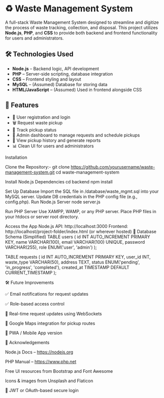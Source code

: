 # ♻️ Waste Management System
A full-stack Waste Management System designed to streamline and digitize the process of waste tracking, collection, and disposal. This project utilizes **Node.js**, **PHP**, and **CSS** to provide both backend and frontend functionality for users and administrators.

## 🛠️ Technologies Used

- **Node.js** – Backend logic, API development
- **PHP** – Server-side scripting, database integration
- **CSS** – Frontend styling and layout
- **MySQL** – (Assumed) Database for storing data
- **HTML/JavaScript** – (Assumed) Used in frontend alongside CSS

## 🚀 Features

- 📄 User registration and login
- 🗑️ Request waste pickup
- 📍 Track pickup status
- 🧹 Admin dashboard to manage requests and schedule pickups
- 🧾 View pickup history and generate reports
- 📊 Clean UI for users and administrators

Installation

Clone the Repository:-
git clone https://github.com/yourusername/waste-management-system.git
cd waste-management-system

Install Node.js Dependencies
cd backend
npm install


Set Up Database
Import the SQL file in /database/waste_mgmt.sql into your MySQL server.
Update DB credentials in the PHP config file (e.g., config.php).
Run Node.js Server
node server.js


Run PHP Server
Use XAMPP, WAMP, or any PHP server.
Place PHP files in your htdocs or server root directory.

Access the App
Node.js API: http://localhost:3000
Frontend: http://localhost/project-folder/index.html (or wherever hosted)
🧩 Database Schema (Simplified)
TABLE users (
  id INT AUTO_INCREMENT PRIMARY KEY,
  name VARCHAR(100),
  email VARCHAR(100) UNIQUE,
  password VARCHAR(255),
  role ENUM('user', 'admin')
);

TABLE requests (
  id INT AUTO_INCREMENT PRIMARY KEY,
  user_id INT,
  waste_type VARCHAR(50),
  address TEXT,
  status ENUM('pending', 'in_progress', 'completed'),
  created_at TIMESTAMP DEFAULT CURRENT_TIMESTAMP
);

🛠️ Future Improvements

✅ Email notifications for request updates

✅ Role-based access control

🔄 Real-time request updates using WebSockets

📍 Google Maps integration for pickup routes

📱 PWA / Mobile App version


🙌 Acknowledgements

Node.js Docs – https://nodejs.org

PHP Manual – https://www.php.net

Free UI resources from Bootstrap
 and Font Awesome

Icons & images from Unsplash
 and Flaticon

🔐 JWT or OAuth-based secure login
